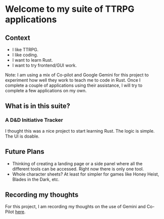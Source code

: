 # Welcome to my suite of TTRPG applications

## Context

- I like TTRPG.
- I like coding.
- I want to learn Rust.
- I want to try frontend/GUI work.

Note: I am using a mix of Co-pilot and Google Gemini for this project to experiment how well they work to teach me to code in Rust. Once I complete a couple of applications using their assistance, I will try to complete a few applications on my own.

## What is in this suite?

### A D&D Initiative Tracker

I thought this was a nice project to start learning Rust. The logic is simple. The UI is doable.

## Future Plans

- Thinking of creating a landing page or a side panel where all the different tools can be accessed. Right now there is only one tool.
- Whole character sheets? At least for simpler for games like Honey Heist, Blades in the Dark, etc.

## Recording my thoughts

For this project, I am recording my thoughts on the use of Gemini and Co-Pilot [here](Thoughts.md).